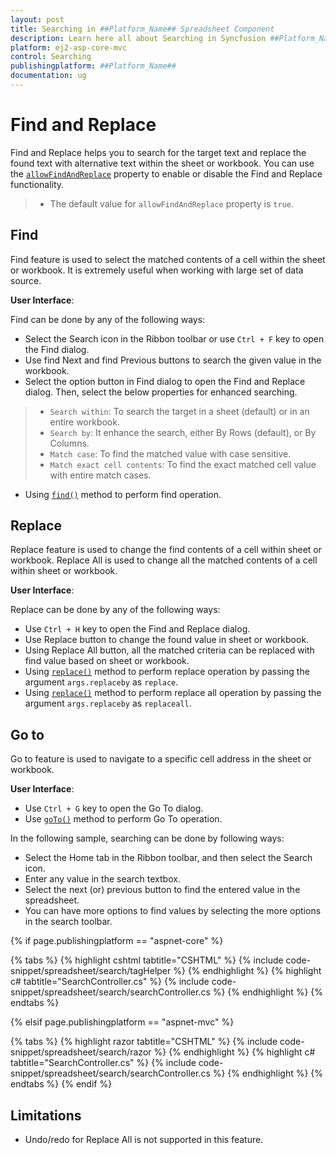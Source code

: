 ```yaml
---
layout: post
title: Searching in ##Platform_Name## Spreadsheet Component
description: Learn here all about Searching in Syncfusion ##Platform_Name## Spreadsheet component and more.
platform: ej2-asp-core-mvc
control: Searching
publishingplatform: ##Platform_Name##
documentation: ug
---
```



# Find and Replace

Find and Replace helps you to search for the target text and replace the found text with alternative text within the sheet or workbook. You can use the [`allowFindAndReplace`](https://help.syncfusion.com/cr/aspnetcore-js2/Syncfusion.EJ2.Spreadsheet.Spreadsheet.html#Syncfusion_EJ2_Spreadsheet_Spreadsheet_AllowFindAndReplace) property to enable or disable the Find and Replace functionality.

> * The default value for `allowFindAndReplace` property is `true`.

## Find

Find feature is used to select the matched contents of a cell within the sheet or workbook. It is extremely useful when working with large set of data source.

**User Interface**:

Find can be done by any of the following ways:

* Select the Search icon in the Ribbon toolbar or use `Ctrl + F` key to open the Find dialog.
* Use find Next and find Previous buttons to search the given value in the workbook.
* Select the option button in Find dialog to open the Find and Replace dialog. Then, select the below properties for enhanced searching.

> * `Search within`: To search the target in a sheet (default) or in an entire workbook.
> * `Search by`: It enhance the search, either By Rows (default), or By Columns.
> * `Match case`: To find the matched value with case sensitive.
> * `Match exact cell contents`: To find the exact matched cell value with entire match cases.

* Using [`find()`](../api/spreadsheet/#find) method to perform find operation.

## Replace

Replace feature is used to change the find contents of a cell within sheet or workbook. Replace All is used to change all the matched contents of a cell within sheet or workbook.

**User Interface**:

Replace can be done by any of the following ways:

* Use `Ctrl + H` key to open the Find and Replace dialog.
* Use Replace button to change the found value in sheet or workbook.
* Using Replace All button, all the matched criteria can be replaced with find value based on sheet or workbook.
* Using [`replace()`](../api/spreadsheet/#replace) method to perform replace operation by passing the argument `args.replaceby` as `replace`.
* Using [`replace()`](../api/spreadsheet/#replace) method to perform replace all operation by passing the argument `args.replaceby` as `replaceall`.

## Go to

Go to feature is used to navigate to a specific cell address in the sheet or workbook.

**User Interface**:

* Use `Ctrl + G` key to open the Go To dialog.
* Use [`goTo()`](../api/spreadsheet/#goto) method to perform Go To operation.

In the following sample, searching can be done by following ways:

* Select the Home tab in the Ribbon toolbar, and then select the Search icon.
* Enter any value in the search textbox.
* Select the next (or) previous button to find the entered value in the spreadsheet.
* You can have more options to find values by selecting the more options in the search toolbar.

{% if page.publishingplatform == "aspnet-core" %}

{% tabs %}
{% highlight cshtml tabtitle="CSHTML" %}
{% include code-snippet/spreadsheet/search/tagHelper %}
{% endhighlight %}
{% highlight c# tabtitle="SearchController.cs" %}
{% include code-snippet/spreadsheet/search/searchController.cs %}
{% endhighlight %}
{% endtabs %}

{% elsif page.publishingplatform == "aspnet-mvc" %}

{% tabs %}
{% highlight razor tabtitle="CSHTML" %}
{% include code-snippet/spreadsheet/search/razor %}
{% endhighlight %}
{% highlight c# tabtitle="SearchController.cs" %}
{% include code-snippet/spreadsheet/search/searchController.cs %}
{% endhighlight %}
{% endtabs %}
{% endif %}



## Limitations

* Undo/redo for Replace All is not supported in this feature.